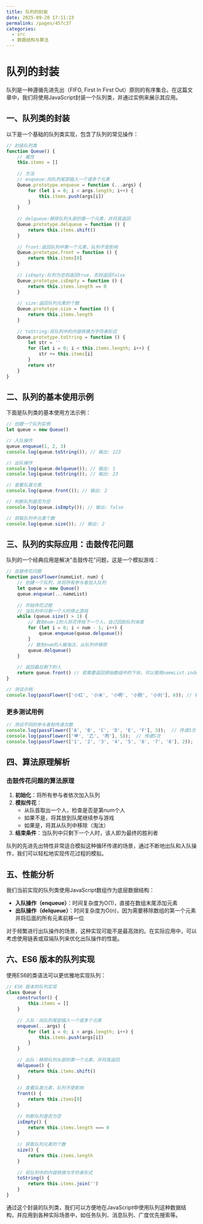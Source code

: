 ```yaml
---
title: 队列的封装
date: 2025-09-20 17:11:23
permalink: /pages/457c37
categories:
  - src
  - 数据结构与算法
---
```

# 队列的封装

队列是一种遵循先进先出（FIFO, First In First Out）原则的有序集合。在这篇文章中，我们将使用JavaScript封装一个队列类，并通过实例来展示其应用。

## 一、队列类的封装

以下是一个基础的队列类实现，包含了队列的常见操作：

```javascript
// 封装队列类
function Queue() {
    // 属性
    this.items = []
    
    // 方法
    // enqueue:向队列尾部插入一个或多个元素
    Queue.prototype.enqueue = function (...args) {
        for (let i = 0; i < args.length; i++) {
            this.items.push(args[i])
        }
    }
    
    // delqueue:移除队列头部的第一个元素，并将其返回
    Queue.prototype.delqueue = function () {
        return this.items.shift()
    }
    
    // front:返回队列中第一个元素，队列不受影响
    Queue.prototype.front = function () {
        return this.items[0]
    }
    
    // isEmpty:队列为空则返回true，否则返回false
    Queue.prototype.isEmpty = function () {
        return this.items.length == 0
    }
    
    // size:返回队列元素的个数
    Queue.prototype.size = function () {
        return this.items.length
    }
    
    // toString:将队列中的内容转换为字符串形式
    Queue.prototype.toString = function () {
        let str = ''
        for (let i = 0; i < this.items.length; i++) {
            str += this.items[i]
        }
        return str
    }
}
```

## 二、队列的基本使用示例

下面是队列类的基本使用方法示例：

```javascript
// 创建一个队列实例
let queue = new Queue()

// 入队操作
queue.enqueue(1, 2, 3)
console.log(queue.toString()); // 输出: 123

// 出队操作
console.log(queue.delqueue()); // 输出: 1
console.log(queue.toString()); // 输出: 23

// 查看队首元素
console.log(queue.front()); // 输出: 2

// 判断队列是否为空
console.log(queue.isEmpty()); // 输出: false

// 获取队列中元素个数
console.log(queue.size()); // 输出: 2
```

## 三、队列的实际应用：击鼓传花问题

队列的一个经典应用是解决"击鼓传花"问题，这是一个模拟游戏：

```javascript
// 击鼓传花问题
function passFlower(nameList, num) {
    // 创建一个队列，并将所有参与者加入队列
    let queue = new Queue()
    queue.enqueue(...nameList)
    
    // 开始传花过程
    // 当队列中只剩一个人时停止游戏
    while (queue.size() > 1) {
        // 数到num-1的人将花传给下一个人，自己回到队列末尾
        for (let i = 0; i < num - 1; i++) {
            queue.enqueue(queue.delqueue())
        }
        // 数到num的人被淘汰，从队列中移除
        queue.delqueue()
    }
    
    // 返回最后剩下的人
    return queue.front() // 若需要返回原始数组中的下标，可以使用nameList.indexOf(queue.front())
}

// 测试示例
console.log(passFlower(['小红', '小米', '小明', '小刚', '小刘'], 6)); // 输出最后剩下的人
```

### 更多测试用例

```javascript
// 测试不同的参与者和传递次数
console.log(passFlower(['A', 'B', 'C', 'D', 'E', 'F'], 3));  // 传递3次
console.log(passFlower(['甲', '乙', '丙'], 5));  // 传递5次
console.log(passFlower(['1', '2', '3', '4', '5', '6', '7', '8'], 2));  // 传递2次
```

## 四、算法原理解析

### 击鼓传花问题的算法原理

1. **初始化**：将所有参与者依次加入队列
2. **模拟传花**：
   - 从队首取出一个人，检查是否是第num个人
   - 如果不是，将其放到队尾继续参与游戏
   - 如果是，将其从队列中移除（淘汰）
3. **结束条件**：当队列中只剩下一个人时，该人即为最终的胜利者

队列的先进先出特性非常适合模拟这种循环传递的场景，通过不断地出队和入队操作，我们可以轻松地实现传花过程的模拟。

## 五、性能分析

我们当前实现的队列类使用JavaScript数组作为底层数据结构：

- **入队操作（enqueue）**：时间复杂度为O(1)，直接在数组末尾添加元素
- **出队操作（delqueue）**：时间复杂度为O(n)，因为需要移除数组的第一个元素并将后面的所有元素前移一位

对于频繁进行出队操作的场景，这种实现可能不是最高效的。在实际应用中，可以考虑使用链表或双端队列来优化出队操作的性能。

## 六、ES6 版本的队列实现

使用ES6的类语法可以更优雅地实现队列：

```javascript
// ES6 版本的队列实现
class Queue {
    constructor() {
        this.items = []
    }
    
    // 入队：向队列尾部插入一个或多个元素
    enqueue(...args) {
        for (let i = 0; i < args.length; i++) {
            this.items.push(args[i])
        }
    }
    
    // 出队：移除队列头部的第一个元素，并将其返回
    delqueue() {
        return this.items.shift()
    }
    
    // 查看队首元素，队列不受影响
    front() {
        return this.items[0]
    }
    
    // 判断队列是否为空
    isEmpty() {
        return this.items.length === 0
    }
    
    // 获取队列元素的个数
    size() {
        return this.items.length
    }
    
    // 将队列中的内容转换为字符串形式
    toString() {
        return this.items.join('')
    }
}
```

通过这个封装的队列类，我们可以方便地在JavaScript中使用队列这种数据结构，并应用到各种实际场景中，如任务队列、消息队列、广度优先搜索等。


